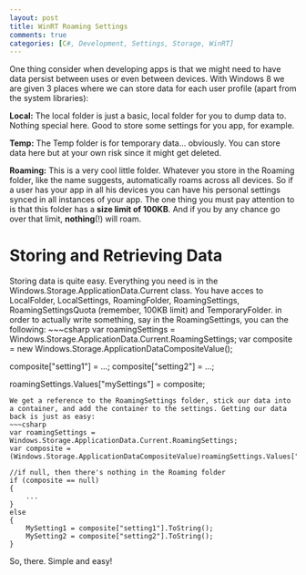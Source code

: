 ```yaml
---
layout: post
title: WinRT Roaming Settings
comments: true
categories: [C#, Development, Settings, Storage, WinRT]
---
```

One thing consider when developing apps is that we might need to have data persist between uses or even between devices. With Windows 8 we are given 3 places where we can store data for each user profile (apart from the system libraries):

<strong>Local:</strong> The local folder is just a basic, local folder for you to dump data to. Nothing special here. Good to store some settings for you app, for example.

<strong>Temp:</strong> The Temp folder is for temporary data... obviously. You can store data here but at your own risk since it might get deleted.

<strong>Roaming:</strong> This is a very cool little folder. Whatever you store in the Roaming folder, like the name suggests, automatically roams across all devices. So if a user has your app in all his devices you can have his personal settings synced in all instances of your app. The one thing you must pay attention to is that this folder has a <strong>size limit of 100KB</strong>. And if you by any chance go over that limit, <strong>nothing</strong>(!) will roam.
<h1>Storing and Retrieving Data</h1>
Storing data is quite easy. Everything you need is in the Windows.Storage.ApplicationData.Current class. You have acces to LocalFolder, LocalSettings, RoamingFolder, RoamingSettings, RoamingSettingsQuota (remember, 100KB limit) and TemporaryFolder. in order to actually write something, say in the RoamingSettings, you can the following:
~~~csharp
var roamingSettings = Windows.Storage.ApplicationData.Current.RoamingSettings;
var composite = new Windows.Storage.ApplicationDataCompositeValue();

composite["setting1"] = ...;
composite["setting2"] = ...;

roamingSettings.Values["mySettings"] = composite;
~~~
We get a reference to the RoamingSettings folder, stick our data into a container, and add the container to the settings. Getting our data back is just as easy:
~~~csharp
var roamingSettings = Windows.Storage.ApplicationData.Current.RoamingSettings;
var composite = (Windows.Storage.ApplicationDataCompositeValue)roamingSettings.Values["mySettings"];

//if null, then there's nothing in the Roaming folder
if (composite == null)
{
    ...
}
else
{
    MySetting1 = composite["setting1"].ToString();
    MySetting2 = composite["setting2"].ToString();
}
~~~
So, there. Simple and easy!
